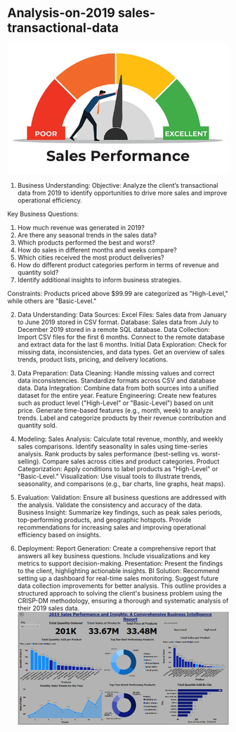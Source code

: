 # Analysis-on-2019 sales-transactional-data
![alt text](image-1.png)

1. Business Understanding:
 Objective:
Analyze the client’s transactional data from 2019 to identify opportunities to drive more sales and improve operational efficiency.

Key Business Questions:
1. How much revenue was generated in 2019?
2. Are there any seasonal trends in the sales data?
3. Which products performed the best and worst?
4. How do sales in different months and weeks compare?
5. Which cities received the most product deliveries?
6. How do different product categories perform in terms of revenue and quantity sold?
7. Identify additional insights to inform business strategies.

Constraints:
Products priced above $99.99 are categorized as "High-Level," while others are "Basic-Level."

2. Data Understanding:
Data Sources:
Excel Files: Sales data from January to June 2019 stored in CSV format.
Database: Sales data from July to December 2019 stored in a remote SQL database.
Data Collection:
Import CSV files for the first 6 months.
Connect to the remote database and extract data for the last 6 months.
Initial Data Exploration:
Check for missing data, inconsistencies, and data types.
Get an overview of sales trends, product lists, pricing, and delivery locations.

3. Data Preparation:
Data Cleaning:
Handle missing values and correct data inconsistencies.
Standardize formats across CSV and database data.
Data Integration:
Combine data from both sources into a unified dataset for the entire year.
Feature Engineering:
Create new features such as product level ("High-Level" or "Basic-Level") based on unit price.
Generate time-based features (e.g., month, week) to analyze trends.
Label and categorize products by their revenue contribution and quantity sold.

4. Modeling:
Sales Analysis:
Calculate total revenue, monthly, and weekly sales comparisons.
Identify seasonality in sales using time-series analysis.
Rank products by sales performance (best-selling vs. worst-selling).
Compare sales across cities and product categories.
Product Categorization:
Apply conditions to label products as "High-Level" or "Basic-Level."
Visualization:
Use visual tools to illustrate trends, seasonality, and comparisons (e.g., bar charts, line graphs, heat maps).

5. Evaluation:
Validation:
Ensure all business questions are addressed with the analysis.
Validate the consistency and accuracy of the data.
Business Insight:
Summarize key findings, such as peak sales periods, top-performing products, and geographic hotspots.
Provide recommendations for increasing sales and improving operational efficiency based on insights.

6. Deployment:
Report Generation:
Create a comprehensive report that answers all key business questions.
Include visualizations and key metrics to support decision-making.
Presentation:
Present the findings to the client, highlighting actionable insights.
BI Solution:
Recommend setting up a dashboard for real-time sales monitoring.
Suggest future data collection improvements for better analysis.
This outline provides a structured approach to solving the client's business problem using the CRISP-DM methodology, ensuring a thorough and systematic analysis of their 2019 sales data.
![alt text](image.png)






